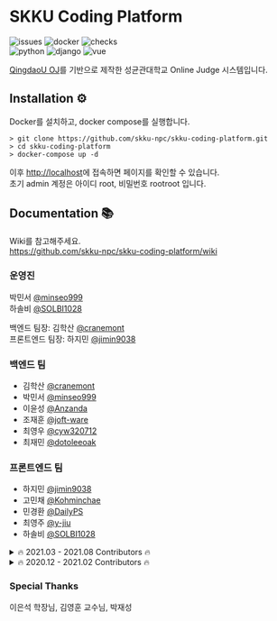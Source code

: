 # SKKU Coding Platform

![issues](https://img.shields.io/github/issues/skku-npc/skku-coding-platform)
![docker](https://img.shields.io/docker/cloud/automated/skkunpc/coding-platform)
![checks](https://img.shields.io/github/checks-status/skku-npc/skku-coding-platform/master)  
![python](https://img.shields.io/badge/Python-3.7.10-blue)
![django](https://img.shields.io/badge/Django-3.2.4-darkgreen)
![vue](https://img.shields.io/badge/Vue-2.6.11-green)

[QingdaoU OJ](https://github.com/QingdaoU/OnlineJudge)를 기반으로 제작한 성균관대학교 Online Judge 시스템입니다.

## Installation ⚙
Docker를 설치하고, docker compose를 실행합니다.

```shell
> git clone https://github.com/skku-npc/skku-coding-platform.git
> cd skku-coding-platform
> docker-compose up -d
```

이후 [http://localhost](http://localhost)에 접속하면 페이지를 확인할 수 있습니다.  
초기 admin 계정은 아이디 root, 비밀번호 rootroot 입니다.

## Documentation 📚
Wiki를 참고해주세요.  
https://github.com/skku-npc/skku-coding-platform/wiki

### 운영진
박민서 [@minseo999](https://github.com/minseo999)  
하솔비 [@SOLBI1028](https://github.com/SOLBI1028)  

백엔드 팀장: 김학산 [@cranemont](https://github.com/cranemont)  
프론트엔드 팀장: 하지민 [@jimin9038](https://github.com/jimin9038)  

### 백엔드 팀
- 김학산 [@cranemont](https://github.com/cranemont)
- 박민서 [@minseo999](https://github.com/minseo999)
- 이윤성 [@Anzanda](https://github.com/Anzanda)
- 조재훈 [@joft-ware](https://github.com/joft-ware)
- 최영우 [@cyw320712](https://github.com/cyw320712)
- 최재민 [@dotoleeoak](https://github.com/dotoleeoak)

### 프론트엔드 팀
- 하지민 [@jimin9038](https://github.com/jimin9038) 
- 고민채 [@Kohminchae](https://github.com/Kohminchae)
- 민경환 [@DailyPS](https://github.com/DailyPS)
- 최영주 [@y-jiu](https://github.com/y-jiu)
- 하솔비 [@SOLBI1028](https://github.com/SOLBI1028)

<details>
<summary>🔥 2021.03 - 2021.08 Contributors 🔥</summary>

### 팀장
책임: 한채정 [@Jeongcc](https://github.com/Jeongcc)  
부책임: 이병현 [@22222bh](https://github.com/22222bh)  

백엔드 팀장: 이병현 [@22222bh](https://github.com/22222bh)  
프론트엔드 팀장: 하지민 [@jimin9038](https://github.com/jimin9038)  

### 백엔드 팀
- 이병현 [@22222bh](https://github.com/22222bh)
- 김학산 [@cranemont](https://github.com/cranemont)
- 박민서 [@cranemont](https://github.com/minseo999)
- 이윤성 [@Anzanda](https://github.com/Anzanda)
- 조재훈 [@joft-ware](https://github.com/joft-ware)
- 최재민 [@dotoleeoak](https://github.com/dotoleeoak)
- 홍진기 [@ghdwlsrl3229](https://github.com/ghdwlsrl3229)

### 프론트엔드 팀
- 하지민 [@jimin9038](https://github.com/jimin9038) 
- 고민채 [@Kohminchae](https://github.com/Kohminchae)
- 민경환 [@DailyPS](https://github.com/DailyPS)
- 최영주 [@y-jiu](https://github.com/y-jiu)
- 하솔비 [@SOLBI1028](https://github.com/SOLBI1028)
</details>

<details>
<summary>🔥 2020.12 - 2021.02 Contributors 🔥</summary>

### 팀장
책임: 한채정 [@Jeongcc](https://github.com/Jeongcc)  
부책임: 이병현 [@22222bh](https://github.com/22222bh)  

백엔드 팀장: 최재민 [@dotoleeoak](https://github.com/dotoleeoak)  
프론트엔드 팀장: 김주영 [@illuminoplanet](https://github.com/illuminoplanet)  

### 백엔드 팀
- 남승민 [@nhjbest22](https://github.com/nhjbest22)
- 송영욱 [@Just4Study](https://github.com/Just4Study)
- 이병현 [@22222bh](https://github.com/22222bh)
- 최재민 [@dotoleeoak](https://github.com/dotoleeoak)
- 한채정 [@Jeongcc](https://github.com/Jeongcc)

### 프론트엔드 팀
- 김주영 [@illuminoplanet](https://github.com/illuminoplanet)
- 박민서 [@minseo999](https://github.com/minseo999)
- 서강민 [@kangrnin](https://github.com/kangrnin)
- 이병현 [@22222bh](https://github.com/22222bh)
- 이석현 [@shlee7131](https://github.com/shlee7131)
- 이용욱 [@yongwookLee](https://github.com/yongwookLee)
- 하솔비 [@SOLBI1028](https://github.com/SOLBI1028)
- 한채정 [@Jeongcc](https://github.com/Jeongcc)
</details>

### Special Thanks
이은석 학장님, 김영훈 교수님, 박재성

